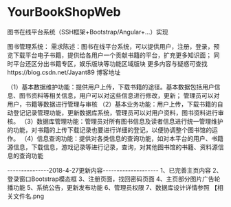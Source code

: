 # YourBookShopWeb
图书在线平台系统（SSH框架+Bootstrap/Angular+...）实现


图书管理系统：
需求陈述：图书在线平台系统，可以提供用户，注册，登录，预览下载平台电子书籍，提供给各用户一个贡献书籍的平台，扩充更多知识面；
同时平台还区分出书籍专区，娱乐版块等功能区域版块
更多内容与疑惑可查找https://blog.csdn.net/Jayant89 博客地址

（1）基本数据维护功能：提供用户上传，下载书籍的途径。基本数据包括用户信息、图书资料等相关信息，用户可以对这些信息进行修改，更新；
管理员可以对用户，书籍等数据进行管理与审核
（2）基本业务功能：用户上传，下载书籍的自动登记记录管理功能，更新数据库系统，管理员可以对用户资料，图书资料进行审核。
（3）数据库管理功能：管理员对所有图书信息及读者信息进行统一管理维护的功能，对书籍的上传下载记录也要进行详细的登记，以便协调整个图书馆的运作。
（4）信息查询功能：提供对各类信息的查询功能，如对本平台的用户、书籍源信息，下载信息，游戏记录等进行记录，查询，对其他图书馆的书籍、资料源信息的查询功能

-----*****-----*****-----2018-4-27更新内容-----*****----------*****-----
1、已完善主页内容
2、登录窗口Bootstrap模态框
3、注册页面，找回密码页面
4、主页部分图片广告轮播功能
5、系统公告，更新发布功能
6、管理员权限
7、数据库设计详情参照  【相关文件名.png
